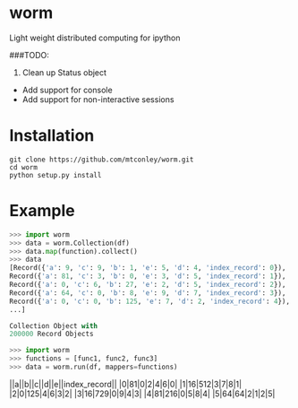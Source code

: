 # worm
Light weight distributed computing for ipython

###TODO:
1. Clean up Status object
* Add support for console
* Add support for non-interactive sessions

# Installation
```
git clone https://github.com/mtconley/worm.git
cd worm
python setup.py install
```

# Example
```python
>>> import worm
>>> data = worm.Collection(df)
>>> data.map(function).collect()
>>> data
[Record({'a': 9, 'c': 9, 'b': 1, 'e': 5, 'd': 4, 'index_record': 0}),
Record({'a': 81, 'c': 3, 'b': 0, 'e': 3, 'd': 5, 'index_record': 1}),
Record({'a': 0, 'c': 6, 'b': 27, 'e': 2, 'd': 5, 'index_record': 2}),
Record({'a': 64, 'c': 0, 'b': 8, 'e': 9, 'd': 7, 'index_record': 3}),
Record({'a': 0, 'c': 0, 'b': 125, 'e': 7, 'd': 2, 'index_record': 4}),
...]

Collection Object with
200000 Record Objects
```

```python
>>> import worm
>>> functions = [func1, func2, func3]
>>> data = worm.run(df, mappers=functions)
```
||a||b||c||d||e||index_record||
|0|81|0|2|4|6|0|
|1|16|512|3|7|8|1|
|2|0|125|4|6|3|2|
|3|16|729|0|9|4|3|
|4|81|216|0|5|8|4|
|5|64|64|2|1|2|5|
